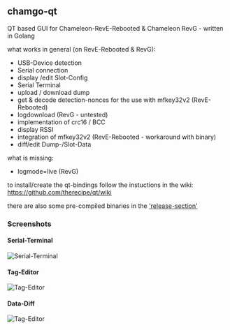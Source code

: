 ## chamgo-qt
QT based GUI for Chameleon-RevE-Rebooted &amp; Chameleon RevG - written in Golang

what works in general (on RevE-Rebooted & RevG):
- USB-Device detection
- Serial connection
- display /edit  Slot-Config
- Serial Terminal
- upload / download dump
- get & decode detection-nonces for the use with mfkey32v2 (RevE-Rebooted)
- logdownload  (RevG - untested)
- implementation of crc16 / BCC 
- display RSSI
- integration of mfkey32v2 (RevE-Rebooted - workaround with binary)
- diff/edit Dump-/Slot-Data

what is missing:
- logmode=live (RevG)

to install/create the qt-bindings follow the instuctions in the wiki: https://github.com/therecipe/qt/wiki

there are also some pre-compiled binaries in the ['release-section'](https://github.com/duhow/chamgo-qt/releases)

### Screenshots
#### Serial-Terminal
![Serial-Terminal](https://github.com/duhow/chamgo-qt/blob/master/screenshots/Serial-Terminal.png)

#### Tag-Editor
![Tag-Editor](https://github.com/duhow/chamgo-qt/blob/master/screenshots/Tag-Editor.png)

#### Data-Diff
![Tag-Editor](https://github.com/duhow/chamgo-qt/blob/master/screenshots/Data-Diff.png)
